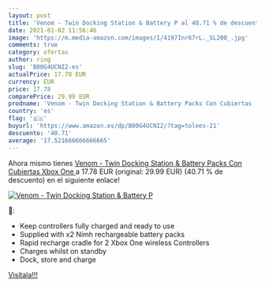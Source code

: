 ```yaml
---
layout: post
title: 'Venom - Twin Docking Station & Battery P al 40.71 % de descuento'
date: 2021-01-02 11:56:46
image: 'https://m.media-amazon.com/images/I/4197Inr67rL._SL200_.jpg'
comments: true
category: ofertas
author: ring
slug: 'B00G4UCNI2-es'
actualPrice: 17.78 EUR
currency: EUR
price: 17.78
comparePrice: 29.99 EUR
prodname: 'Venom - Twin Docking Station & Battery Packs Con Cubiertas  Xbox One '
country: 'es'
flag: '🇪🇸'
buyurl: 'https://www.amazon.es/dp/B00G4UCNI2/?tag=tolees-21'
descuento: '40.71'
average: '17.521666666666665'
---
```


Ahora mismo tienes [Venom - Twin Docking Station & Battery Packs Con Cubiertas  Xbox One ](https://www.amazon.es/dp/B00G4UCNI2/?tag=tolees-21) a 17.78 EUR (original: 29.99 EUR) (40.71 %  de descuento) en el siguiente enlace!

[![Venom - Twin Docking Station & Battery P](https://m.media-amazon.com/images/I/4197Inr67rL._SL200_.jpg)](https://www.amazon.es/dp/B00G4UCNI2/?tag=tolees-21)

🔎:

- Keep controllers fully charged and ready to use
- Supplied with x2 Nimh rechargeable battery packs
- Rapid recharge cradle for 2 Xbox One wireless Controllers
- Charges whilst on standby
- Dock, store and charge

[Visítala!!!](https://www.amazon.es/dp/B00G4UCNI2/?tag=tolees-21)
